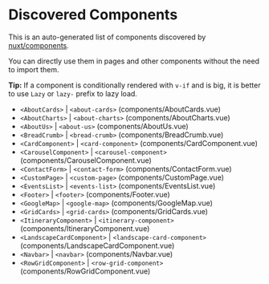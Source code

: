 # Discovered Components

This is an auto-generated list of components discovered by [nuxt/components](https://github.com/nuxt/components).

You can directly use them in pages and other components without the need to import them.

**Tip:** If a component is conditionally rendered with `v-if` and is big, it is better to use `Lazy` or `lazy-` prefix to lazy load.

- `<AboutCards>` | `<about-cards>` (components/AboutCards.vue)
- `<AboutCharts>` | `<about-charts>` (components/AboutCharts.vue)
- `<AboutUs>` | `<about-us>` (components/AboutUs.vue)
- `<BreadCrumb>` | `<bread-crumb>` (components/BreadCrumb.vue)
- `<CardComponent>` | `<card-component>` (components/CardComponent.vue)
- `<CarouselComponent>` | `<carousel-component>` (components/CarouselComponent.vue)
- `<ContactForm>` | `<contact-form>` (components/ContactForm.vue)
- `<CustomPage>` | `<custom-page>` (components/CustomPage.vue)
- `<EventsList>` | `<events-list>` (components/EventsList.vue)
- `<Footer>` | `<footer>` (components/Footer.vue)
- `<GoogleMap>` | `<google-map>` (components/GoogleMap.vue)
- `<GridCards>` | `<grid-cards>` (components/GridCards.vue)
- `<ItineraryComponent>` | `<itinerary-component>` (components/ItineraryComponent.vue)
- `<LandscapeCardComponent>` | `<landscape-card-component>` (components/LandscapeCardComponent.vue)
- `<Navbar>` | `<navbar>` (components/Navbar.vue)
- `<RowGridComponent>` | `<row-grid-component>` (components/RowGridComponent.vue)
